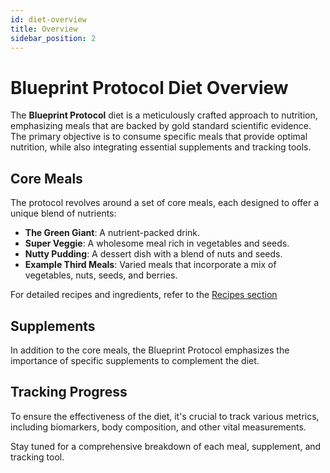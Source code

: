```yaml
---
id: diet-overview
title: Overview
sidebar_position: 2
---
```


# Blueprint Protocol Diet Overview

The **Blueprint Protocol** diet is a meticulously crafted approach to nutrition, emphasizing meals that are backed by gold standard scientific evidence. The primary objective is to consume specific meals that provide optimal nutrition, while also integrating essential supplements and tracking tools.

## Core Meals

The protocol revolves around a set of core meals, each designed to offer a unique blend of nutrients:

- **The Green Giant**: A nutrient-packed drink.
- **Super Veggie**: A wholesome meal rich in vegetables and seeds.
- **Nutty Pudding**: A dessert dish with a blend of nuts and seeds.
- **Example Third Meals**: Varied meals that incorporate a mix of vegetables, nuts, seeds, and berries.

For detailed recipes and ingredients, refer to the [Recipes section](/docs/Reference/Recipes/overview)

## Supplements

In addition to the core meals, the Blueprint Protocol emphasizes the importance of specific supplements to complement the diet.

## Tracking Progress

To ensure the effectiveness of the diet, it's crucial to track various metrics, including biomarkers, body composition, and other vital measurements.

Stay tuned for a comprehensive breakdown of each meal, supplement, and tracking tool.
